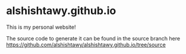# alshishtawy.github.io

This is my personal website!

The source code to generate it can be found in the source branch here https://github.com/alshishtawy/alshishtawy.github.io/tree/source


